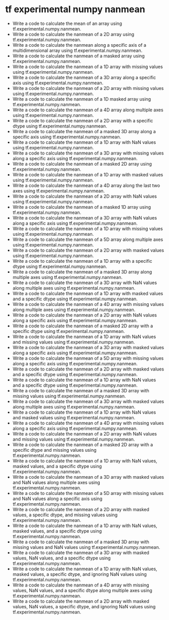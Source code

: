 # tf experimental numpy nanmean

- Write a code to calculate the mean of an array using tf.experimental.numpy.nanmean.
- Write a code to calculate the nanmean of a 2D array using tf.experimental.numpy.nanmean.
- Write a code to calculate the nanmean along a specific axis of a multidimensional array using tf.experimental.numpy.nanmean.
- Write a code to calculate the nanmean of a masked array using tf.experimental.numpy.nanmean.
- Write a code to calculate the nanmean of a 1D array with missing values using tf.experimental.numpy.nanmean.
- Write a code to calculate the nanmean of a 3D array along a specific axis using tf.experimental.numpy.nanmean.
- Write a code to calculate the nanmean of a 2D array with missing values using tf.experimental.numpy.nanmean.
- Write a code to calculate the nanmean of a 1D masked array using tf.experimental.numpy.nanmean.
- Write a code to calculate the nanmean of a 4D array along multiple axes using tf.experimental.numpy.nanmean.
- Write a code to calculate the nanmean of a 2D array with a specific dtype using tf.experimental.numpy.nanmean.
- Write a code to calculate the nanmean of a masked 3D array along a specific axis using tf.experimental.numpy.nanmean.
- Write a code to calculate the nanmean of a 1D array with NaN values using tf.experimental.numpy.nanmean.
- Write a code to calculate the nanmean of a 3D array with missing values along a specific axis using tf.experimental.numpy.nanmean.
- Write a code to calculate the nanmean of a masked 2D array using tf.experimental.numpy.nanmean.
- Write a code to calculate the nanmean of a 1D array with masked values using tf.experimental.numpy.nanmean.
- Write a code to calculate the nanmean of a 4D array along the last two axes using tf.experimental.numpy.nanmean.
- Write a code to calculate the nanmean of a 2D array with NaN values using tf.experimental.numpy.nanmean.
- Write a code to calculate the nanmean of a masked 1D array using tf.experimental.numpy.nanmean.
- Write a code to calculate the nanmean of a 3D array with NaN values along a specific axis using tf.experimental.numpy.nanmean.
- Write a code to calculate the nanmean of a 1D array with missing values using tf.experimental.numpy.nanmean.
- Write a code to calculate the nanmean of a 5D array along multiple axes using tf.experimental.numpy.nanmean.
- Write a code to calculate the nanmean of a 2D array with masked values using tf.experimental.numpy.nanmean.
- Write a code to calculate the nanmean of a 1D array with a specific dtype using tf.experimental.numpy.nanmean.
- Write a code to calculate the nanmean of a masked 3D array along multiple axes using tf.experimental.numpy.nanmean.
- Write a code to calculate the nanmean of a 3D array with NaN values along multiple axes using tf.experimental.numpy.nanmean.
- Write a code to calculate the nanmean of a 1D array with masked values and a specific dtype using tf.experimental.numpy.nanmean.
- Write a code to calculate the nanmean of a 4D array with missing values along multiple axes using tf.experimental.numpy.nanmean.
- Write a code to calculate the nanmean of a 2D array with NaN values along a specific axis using tf.experimental.numpy.nanmean.
- Write a code to calculate the nanmean of a masked 2D array with a specific dtype using tf.experimental.numpy.nanmean.
- Write a code to calculate the nanmean of a 1D array with NaN values and missing values using tf.experimental.numpy.nanmean.
- Write a code to calculate the nanmean of a 3D array with masked values along a specific axis using tf.experimental.numpy.nanmean.
- Write a code to calculate the nanmean of a 5D array with missing values along a specific axis using tf.experimental.numpy.nanmean.
- Write a code to calculate the nanmean of a 2D array with masked values and a specific dtype using tf.experimental.numpy.nanmean.
- Write a code to calculate the nanmean of a 1D array with NaN values and a specific dtype using tf.experimental.numpy.nanmean.
- Write a code to calculate the nanmean of a masked 3D array with missing values using tf.experimental.numpy.nanmean.
- Write a code to calculate the nanmean of a 3D array with masked values along multiple axes using tf.experimental.numpy.nanmean.
- Write a code to calculate the nanmean of a 1D array with NaN values and masked values using tf.experimental.numpy.nanmean.
- Write a code to calculate the nanmean of a 4D array with missing values along a specific axis using tf.experimental.numpy.nanmean.
- Write a code to calculate the nanmean of a 2D array with NaN values and missing values using tf.experimental.numpy.nanmean.
- Write a code to calculate the nanmean of a masked 2D array with a specific dtype and missing values using tf.experimental.numpy.nanmean.
- Write a code to calculate the nanmean of a 1D array with NaN values, masked values, and a specific dtype using tf.experimental.numpy.nanmean.
- Write a code to calculate the nanmean of a 3D array with masked values and NaN values along multiple axes using tf.experimental.numpy.nanmean.
- Write a code to calculate the nanmean of a 5D array with missing values and NaN values along a specific axis using tf.experimental.numpy.nanmean.
- Write a code to calculate the nanmean of a 2D array with masked values, a specific dtype, and missing values using tf.experimental.numpy.nanmean.
- Write a code to calculate the nanmean of a 1D array with NaN values, masked values, and a specific dtype using tf.experimental.numpy.nanmean.
- Write a code to calculate the nanmean of a masked 3D array with missing values and NaN values using tf.experimental.numpy.nanmean.
- Write a code to calculate the nanmean of a 3D array with masked values, NaN values, and a specific dtype using tf.experimental.numpy.nanmean.
- Write a code to calculate the nanmean of a 1D array with NaN values, masked values, a specific dtype, and ignoring NaN values using tf.experimental.numpy.nanmean.
- Write a code to calculate the nanmean of a 4D array with missing values, NaN values, and a specific dtype along multiple axes using tf.experimental.numpy.nanmean.
- Write a code to calculate the nanmean of a 2D array with masked values, NaN values, a specific dtype, and ignoring NaN values using tf.experimental.numpy.nanmean.